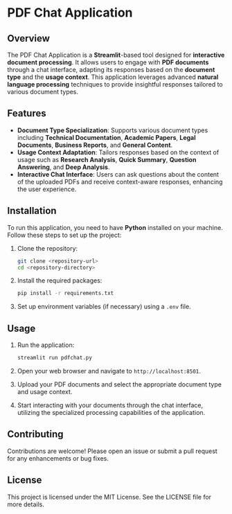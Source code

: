 # PDF Chat Application

## Overview
The PDF Chat Application is a **Streamlit**-based tool designed for **interactive document processing**. It allows users to engage with **PDF documents** through a chat interface, adapting its responses based on the **document type** and the **usage context**. This application leverages advanced **natural language processing** techniques to provide insightful responses tailored to various document types.

## Features
- **Document Type Specialization**: Supports various document types including **Technical Documentation**, **Academic Papers**, **Legal Documents**, **Business Reports**, and **General Content**.
- **Usage Context Adaptation**: Tailors responses based on the context of usage such as **Research Analysis**, **Quick Summary**, **Question Answering**, and **Deep Analysis**.
- **Interactive Chat Interface**: Users can ask questions about the content of the uploaded PDFs and receive context-aware responses, enhancing the user experience.

## Installation
To run this application, you need to have **Python** installed on your machine. Follow these steps to set up the project:

1. Clone the repository:
   ```bash
   git clone <repository-url>
   cd <repository-directory>
   ```

2. Install the required packages:
   ```bash
   pip install -r requirements.txt
   ```

3. Set up environment variables (if necessary) using a `.env` file.

## Usage
1. Run the application:
   ```bash
   streamlit run pdfchat.py
   ```

2. Open your web browser and navigate to `http://localhost:8501`.

3. Upload your PDF documents and select the appropriate document type and usage context.

4. Start interacting with your documents through the chat interface, utilizing the specialized processing capabilities of the application.

## Contributing
Contributions are welcome! Please open an issue or submit a pull request for any enhancements or bug fixes.

## License
This project is licensed under the MIT License. See the LICENSE file for more details.
